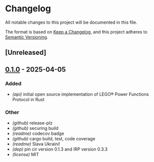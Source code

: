 # Changelog

All notable changes to this project will be documented in this file.

The format is based on [Keep a Changelog](https://keepachangelog.com/en/1.0.0/),
and this project adheres to [Semantic Versioning](https://semver.org/spec/v2.0.0.html).

## [Unreleased]

## [0.1.0](https://github.com/azachar/brickbeam/releases/tag/v0.1.0) - 2025-04-05

### Added

- *(api)* initial open source implementation of LEGO® Power Functions Protocol in Rust

### Other

- *(github)* release-plz
- *(github)* securing build
- *(readme)* codecov badge
- *(github)* cargo build, test, code coverage
- *(readme)* Slava Ukraini!
- *(dep)* pin cir version 0.1.3 and IRP version 0.3.3
- *(license)* MIT
